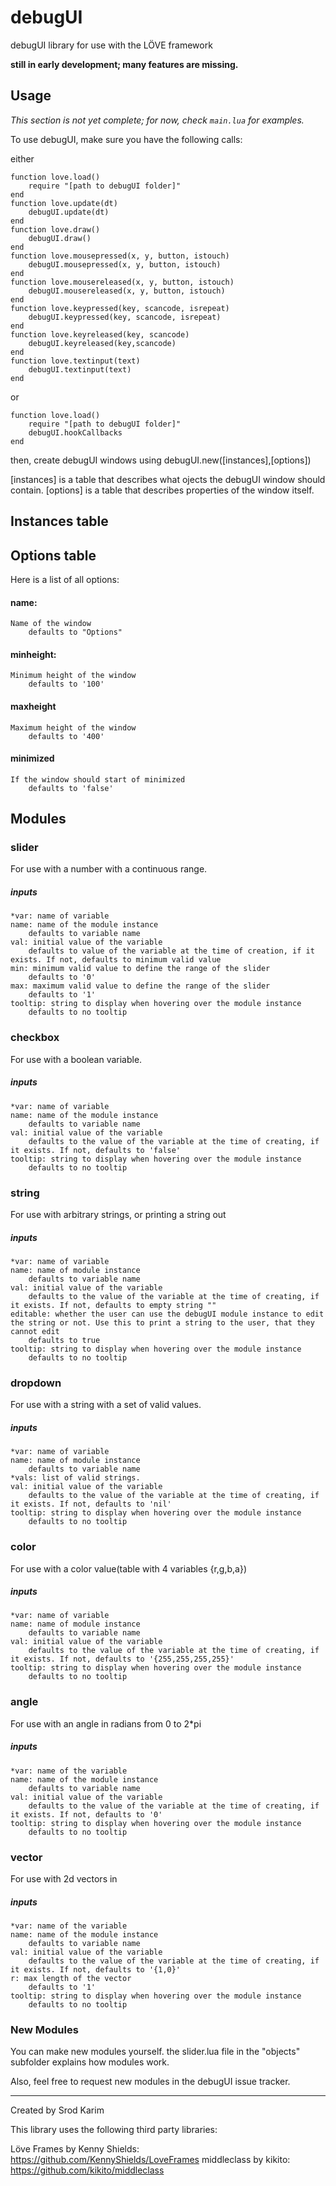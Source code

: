 debugUI
=======

debugUI library for use with the LÖVE framework

**still in early development; many features are missing.**


Usage
-----

*This section is not yet complete; for now, check `main.lua` for examples.*

To use debugUI, make sure you have the following calls:

either

	function love.load()
		require "[path to debugUI folder]"
	end
	function love.update(dt)
		debugUI.update(dt)
	end
	function love.draw()
		debugUI.draw()
	end
	function love.mousepressed(x, y, button, istouch)
		debugUI.mousepressed(x, y, button, istouch)
	end
	function love.mousereleased(x, y, button, istouch)
		debugUI.mousereleased(x, y, button, istouch)
	end
	function love.keypressed(key, scancode, isrepeat)
		debugUI.keypressed(key, scancode, isrepeat)
	end
	function love.keyreleased(key, scancode)
		debugUI.keyreleased(key,scancode)
	end
	function love.textinput(text)
		debugUI.textinput(text)
	end

or

	function love.load()
		require "[path to debugUI folder]"
		debugUI.hookCallbacks
	end

then, create debugUI windows using 
	debugUI.new([instances],[options])

[instances] is a table that describes what ojects the debugUI window should contain.
[options] is a table that describes properties of the window itself.

Instances table
---------------

Options table
-------------
Here is a list of all options:

#### name:

    Name of the window
    	defaults to "Options"

#### minheight:

    Minimum height of the window
    	defaults to '100'

#### maxheight

    Maximum height of the window
    	defaults to '400'

#### minimized

    If the window should start of minimized
    	defaults to 'false'

Modules
-------
### slider
For use with a number with a continuous range.
##### inputs
	*var: name of variable
	name: name of the module instance
		defaults to variable name
	val: initial value of the variable
		defaults to value of the variable at the time of creation, if it exists. If not, defaults to minimum valid value
	min: minimum valid value to define the range of the slider
		defaults to '0'
	max: maximum valid value to define the range of the slider
		defaults to '1'
	tooltip: string to display when hovering over the module instance
		defaults to no tooltip

### checkbox
For use with a boolean variable.
##### inputs
	*var: name of variable
	name: name of the module instance
		defaults to variable name
	val: initial value of the variable
		defaults to the value of the variable at the time of creating, if it exists. If not, defaults to 'false'
	tooltip: string to display when hovering over the module instance
		defaults to no tooltip

### string
For use with arbitrary strings, or printing a string out
##### inputs
	*var: name of variable
	name: name of module instance
		defaults to variable name
	val: initial value of the variable
		defaults to the value of the variable at the time of creating, if it exists. If not, defaults to empty string ""
	editable: whether the user can use the debugUI module instance to edit the string or not. Use this to print a string to the user, that they cannot edit
		defaults to true
	tooltip: string to display when hovering over the module instance
		defaults to no tooltip

### dropdown
For use with a string with a set of valid values.
##### inputs
	*var: name of variable
	name: name of module instance
		defaults to variable name
	*vals: list of valid strings.
	val: initial value of the variable
		defaults to the value of the variable at the time of creating, if it exists. If not, defaults to 'nil'
	tooltip: string to display when hovering over the module instance
		defaults to no tooltip

### color
For use with a color value(table with 4 variables {r,g,b,a})
##### inputs
	*var: name of variable
	name: name of module instance
		defaults to variable name
	val: initial value of the variable
		defaults to the value of the variable at the time of creating, if it exists. If not, defaults to '{255,255,255,255}'
	tooltip: string to display when hovering over the module instance
		defaults to no tooltip

### angle
For use with an angle in radians from 0 to 2*pi
##### inputs
	*var: name of the variable
	name: name of the module instance
		defaults to variable name
	val: initial value of the variable
		defaults to the value of the variable at the time of creating, if it exists. If not, defaults to '0'
	tooltip: string to display when hovering over the module instance
		defaults to no tooltip

### vector
For use with 2d vectors in 
##### inputs
	*var: name of the variable
	name: name of the module instance
		defaults to variable name
	val: initial value of the variable
		defaults to the value of the variable at the time of creating, if it exists. If not, defaults to '{1,0}'
	r: max length of the vector
		defaults to '1'
	tooltip: string to display when hovering over the module instance
		defaults to no tooltip


### New Modules
You can make new modules yourself. the slider.lua file in the "objects" subfolder explains how modules work.

Also, feel free to request new modules in the debugUI issue tracker.

---

Created by Srod Karim

This library uses the following third party libraries:

Löve Frames by Kenny Shields: https://github.com/KennyShields/LoveFrames
middleclass by kikito: https://github.com/kikito/middleclass